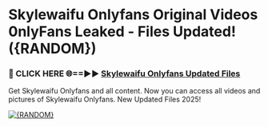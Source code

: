 # Skylewaifu Onlyfans Original Videos 0nlyFans Leaked - Files Updated! ({RANDOM})

<h3>🔴 CLICK HERE 🌐==►► <a href="https://betterlinks.top/A2PfLJ" rel="nofollow">Skylewaifu Onlyfans Updated Files</a></h3>

Get Skylewaifu Onlyfans and all content. Now you can access all videos and pictures of Skylewaifu Onlyfans. New Updated Files 2025!

[![{RANDOM}](https://i.imgur.com/ppqm5kG.gif)](https://betterlinks.top/A2PfLJ)